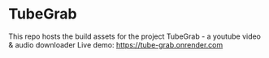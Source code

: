 # TubeGrab
This repo hosts the build assets for the project TubeGrab - a youtube video & audio downloader
Live demo: https://tube-grab.onrender.com
